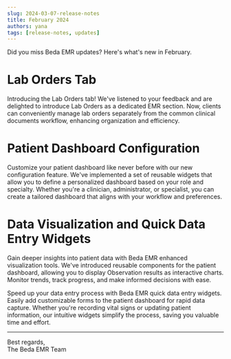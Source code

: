 ```yaml
---
slug: 2024-03-07-release-notes
title: February 2024
authors: yana
tags: [release-notes, updates]
---
```


Did you miss Beda EMR updates? Here's what's new in February.

# Lab Orders Tab

Introducing the Lab Orders tab! We've listened to your feedback and are delighted to introduce Lab Orders as a dedicated EMR section. Now, clients can conveniently manage lab orders separately from the common clinical documents workflow, enhancing organization and efficiency.

# Patient Dashboard Configuration

Customize your patient dashboard like never before with our new configuration feature. We've implemented a set of reusable widgets that allow you to define a personalized dashboard based on your role and specialty. Whether you're a clinician, administrator, or specialist, you can create a tailored dashboard that aligns with your workflow and preferences. 

# Data Visualization and Quick Data Entry Widgets
Gain deeper insights into patient data with Beda EMR enhanced visualization tools. We've introduced reusable components for the patient dashboard, allowing you to display Observation results as interactive charts. Monitor trends, track progress, and make informed decisions with ease.

Speed up your data entry process with Beda EMR quick data entry widgets. Easily add customizable forms to the patient dashboard for rapid data capture. Whether you're recording vital signs or updating patient information, our intuitive widgets simplify the process, saving you valuable time and effort.

---
Best regards,  
The Beda EMR Team